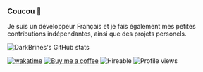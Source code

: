 ### Coucou 👋
Je suis un développeur Français et je fais également mes petites contributions indépendantes, ainsi que des projets personels.

![DarkBrines's GitHub stats](https://github-readme-stats.vercel.app/api?username=DarkBrines&count_private=true&show_icons=true&theme=radical)

[![wakatime](https://wakatime.com/badge/user/8057d7e5-a98c-4e5b-bbfe-22fdce63ffa3.svg)](https://wakatime.com/@8057d7e5-a98c-4e5b-bbfe-22fdce63ffa3)
[![Buy me a coffee](https://img.shields.io/badge/%E2%80%8E%20-Buy%20me%20a%20coffee-fd0?logo=buymeacoffee&style=flat)](https://buymeacoffee.com/DarkBrines)
![Hireable](https://img.shields.io/badge/-hireable-informational)
![Profile views](https://komarev.com/ghpvc/?username=DarkBrines)
